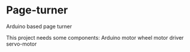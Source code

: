 # Page-turner
Arduino based page turner

This project needs some components:
Arduino
motor 
wheel
motor driver
servo-motor
